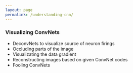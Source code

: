 ```yaml
---
layout: page
permalink: /understanding-cnn/
---
```


<a name='vis'></a>
### Visualizing ConvNets

- DeconvNets to visualize source of neuron firings
- Occluding parts of the image
- Visualizating the data gradient
- Reconstructing images based on given ConvNet codes
- Fooling ConvNets

